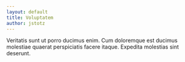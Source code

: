 ```yaml
---
layout: default
title: Voluptatem
author: jstotz
---
```


Veritatis sunt ut porro ducimus enim. Cum doloremque est ducimus molestiae quaerat perspiciatis facere itaque. Expedita molestias sint deserunt.
